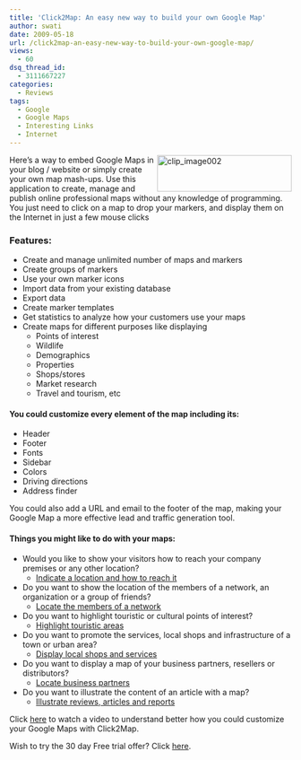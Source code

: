 ```yaml
---
title: 'Click2Map: An easy new way to build your own Google Map'
author: swati
date: 2009-05-18
url: /click2map-an-easy-new-way-to-build-your-own-google-map/
views:
  - 60
dsq_thread_id:
  - 3111667227
categories:
  - Reviews
tags:
  - Google
  - Google Maps
  - Interesting Links
  - Internet
---
```

<img class="wp-image-52505" style="margin-left: 0px;margin-right: 0px" src="http://cdn.devilsworkshop.org/files/2009/05/clip-image00258.jpg" border="0" alt="clip_image002" hspace="12" width="240" height="65" align="right" />Here’s a way to embed Google Maps in your blog / website or simply create your own map mash-ups. Use this application to create, manage and publish online professional maps without any knowledge of programming. You just need to click on a map to drop your markers, and display them on the Internet in just a few mouse clicks

### Features:

  * Create and manage unlimited number of maps and markers
  * Create groups of markers
  * Use your own marker icons
  * Import data from your existing database
  * Export data
  * Create marker templates
  * Get statistics to analyze how your customers use your maps
  * Create maps for different purposes like displaying 
      * Points of interest
      * Wildlife
      * Demographics
      * Properties
      * Shops/stores
      * Market research
      * Travel and tourism, etc

#### You could customize every element of the map including its:

  * Header
  * Footer
  * Fonts
  * Sidebar
  * Colors
  * Driving directions
  * Address finder

You could also add a URL and email to the footer of the map, making your Google Map a more effective lead and traffic generation tool.

#### Things you might like to do with your maps:

  * Would you like to show your visitors how to reach your company premises or any other location? 
      * <a href="http://www.click2map.com/indicate_a_location_and_how_to_reach_it" onclick="_gaq.push(['_trackEvent', 'outbound-article', 'http://www.click2map.com/indicate_a_location_and_how_to_reach_it', 'Indicate a location and how to reach it']);" >Indicate a location and how to reach it</a>
  * Do you want to show the location of the members of a network, an organization or a group of friends? 
      * <a href="http://www.click2map.com/locate_the_members_of_a_network_on_a_map" onclick="_gaq.push(['_trackEvent', 'outbound-article', 'http://www.click2map.com/locate_the_members_of_a_network_on_a_map', 'Locate the members of a network']);" >Locate the members of a network</a>
  * Do you want to highlight touristic or cultural points of interest? 
      * <a href="http://www.click2map.com/highlight_touristic_areas_on_a_map" onclick="_gaq.push(['_trackEvent', 'outbound-article', 'http://www.click2map.com/highlight_touristic_areas_on_a_map', 'Highlight touristic areas']);" >Highlight touristic areas</a>
  * Do you want to promote the services, local shops and infrastructure of a town or urban area? 
      * <a href="http://www.click2map.com/display_local_shops_and_services_on_a_map" onclick="_gaq.push(['_trackEvent', 'outbound-article', 'http://www.click2map.com/display_local_shops_and_services_on_a_map', 'Display local shops and services']);" >Display local shops and services</a>
  * Do you want to display a map of your business partners, resellers or distributors? 
      * <a href="http://www.click2map.com/locate_business_partners_on_a_map" onclick="_gaq.push(['_trackEvent', 'outbound-article', 'http://www.click2map.com/locate_business_partners_on_a_map', 'Locate business partners']);" >Locate business partners</a>
  * Do you want to illustrate the content of an article with a map? 
      * <a href="http://www.click2map.com/illustrate_reviews_articles_and_reports_with_a_map" onclick="_gaq.push(['_trackEvent', 'outbound-article', 'http://www.click2map.com/illustrate_reviews_articles_and_reports_with_a_map', 'Illustrate reviews, articles and reports']);" >Illustrate reviews, articles and reports</a>

Click <a href="http://www.youtube.com/watch?v=cGTfEAFUQvs" onclick="_gaq.push(['_trackEvent', 'outbound-article', 'http://www.youtube.com/watch?v=cGTfEAFUQvs', 'here']);" >here</a> to watch a video to understand better how you could customize your Google Maps with Click2Map.

Wish to try the 30 day Free trial offer? Click <a href="http://www.click2map.com/free_trial" onclick="_gaq.push(['_trackEvent', 'outbound-article', 'http://www.click2map.com/free_trial', 'here']);" >here</a>.
